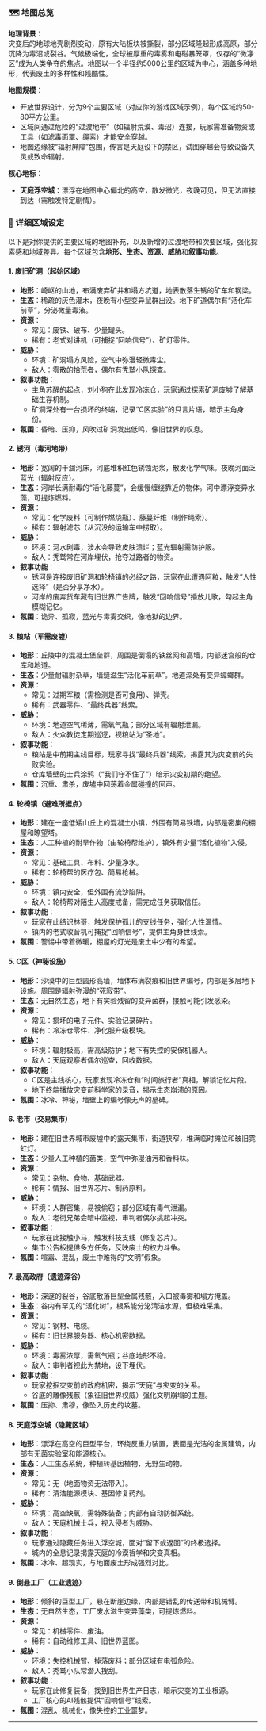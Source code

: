 
### 🗺️ 地图总览

**地理背景**：  
灾变后的地球地壳剧烈变动，原有大陆板块被撕裂，部分区域隆起形成高原，部分沉降为毒沼或裂谷。气候极端化，全球被厚重的毒雾和电磁暴笼罩，仅存的“微净区”成为人类争夺的焦点。地图以一个半径约5000公里的区域为中心，涵盖多种地形，代表废土的多样性和残酷性。

**地图规模**：  
- 开放世界设计，分为9个主要区域（对应你的游戏区域示例），每个区域约50-80平方公里。  
- 区域间通过危险的“过渡地带”（如辐射荒漠、毒沼）连接，玩家需准备物资或工具（如滤毒面罩、绳索）才能安全穿越。  
- 地图边缘被“辐射屏障”包围，传言是天庭设下的禁区，试图穿越会导致设备失灵或致命辐射。

**核心地标**：  
- **天庭浮空城**：漂浮在地图中心偏北的高空，散发微光，夜晚可见，但无法直接到达（需触发特定剧情）。  

### 📍 详细区域设定

以下是对你提供的主要区域的地图补充，以及新增的过渡地带和次要区域，强化探索感和地域差异。每个区域包含**地形、生态、资源、威胁**和**叙事功能**。

#### 1. **废旧矿洞**（起始区域）
- **地形**：崎岖的山地，布满废弃矿井和塌方坑道，地表散落生锈的矿车和钢梁。  
- **生态**：稀疏的灰色灌木，夜晚有小型变异鼠群出没。地下矿道偶尔有“活化车前草”，分泌微量毒液。  
- **资源**：  
  - 常见：废铁、破布、少量罐头。  
  - 稀有：老式对讲机（可捕捉“回响信号”）、矿灯零件。  
- **威胁**：  
  - 环境：矿洞塌方风险，空气中弥漫轻微毒尘。  
  - 敌人：零散的拾荒者，偶尔有秃鹫小队探查。  
- **叙事功能**：  
  - 主角苏醒的起点，刘小狗在此发现冷冻仓，玩家通过探索矿洞废墟了解基础生存机制。  
  - 矿洞深处有一台损坏的终端，记录“C区实验”的只言片语，暗示主角身份。  
- **氛围**：昏暗、压抑，风吹过矿洞发出低鸣，像旧世界的叹息。

#### 2. **锈河**（毒河地带）
- **地形**：宽阔的干涸河床，河底堆积红色锈蚀泥浆，散发化学气味。夜晚河面泛蓝光（辐射反应）。  
- **生态**：河岸长满耐毒的“活化藤蔓”，会缓慢缠绕靠近的物体。河中漂浮变异水藻，可提炼燃料。  
- **资源**：  
  - 常见：化学废料（可制作燃烧瓶）、藤蔓纤维（制作绳索）。  
  - 稀有：辐射滤芯（从沉没的运输车中捞取）。  
- **威胁**：  
  - 环境：河水剧毒，涉水会导致皮肤溃烂；蓝光辐射需防护服。  
  - 敌人：秃鹫常在河岸埋伏，抢夺过路者的物资。  
- **叙事功能**：  
  - 锈河是连接废旧矿洞和轮椅镇的必经之路，玩家在此遭遇阿粒，触发“人性选择”（是否分享净水）。  
  - 河岸的废弃货车藏有旧世界广告牌，触发“回响信号”播放儿歌，勾起主角模糊记忆。  
- **氛围**：诡异、孤寂，蓝光与毒雾交织，像地狱的边界。

#### 3. **粮站**（军需废墟）
- **地形**：丘陵中的混凝土堡垒群，周围是倒塌的铁丝网和高墙，内部迷宫般的仓库和地道。  
- **生态**：少量耐辐射杂草，墙缝滋生“活化车前草”。地道深处有变异蟑螂群。  
- **资源**：  
  - 常见：过期军粮（需检测是否可食用）、弹壳。  
  - 稀有：武器零件、“最终兵器”线索。  
- **威胁**：  
  - 环境：地道空气稀薄，需氧气瓶；部分区域有辐射泄漏。  
  - 敌人：火众教徒定期巡逻，视粮站为“圣地”。  
- **叙事功能**：  
  - 粮站是中前期主线目标，玩家寻找“最终兵器”线索，揭露其为灾变前的失败实验。  
  - 仓库墙壁的士兵涂鸦（“我们守不住了”）暗示灾变初期的绝望。  
- **氛围**：沉重、肃杀，废墟中回荡着金属碰撞的回声。

#### 4. **轮椅镇**（避难所据点）
- **地形**：建在一座低矮山丘上的混凝土小镇，外围有简易铁墙，内部是密集的棚屋和瞭望塔。  
- **生态**：人工种植的耐旱作物（由轮椅帮维护），镇外有少量“活化植物”入侵。  
- **资源**：  
  - 常见：基础工具、布料、少量净水。  
  - 稀有：轮椅帮的医疗包、简易枪械。  
- **威胁**：  
  - 环境：镇内安全，但外围有流沙陷阱。  
  - 敌人：轮椅帮对陌生人高度戒备，需完成任务获取信任。  
- **叙事功能**：  
  - 玩家在此结识林哥，触发保护孤儿的支线任务，强化人性温情。  
  - 镇内的老式收音机可捕捉“回响信号”，提供主角身世线索。  
- **氛围**：警惕中带着微暖，棚屋的灯光是废土中少有的希望。

#### 5. **C区**（神秘设施）
- **地形**：沙漠中的巨型圆形高墙，墙体布满裂痕和旧世界编号，内部是多层地下设施。周围是辐射弥漫的“死寂带”。  
- **生态**：无自然生态，地下有实验残留的变异菌群，接触可能引发感染。  
- **资源**：  
  - 常见：损坏的电子元件、实验记录碎片。  
  - 稀有：冷冻仓零件、净化服升级模块。  
- **威胁**：  
  - 环境：辐射极高，需高级防护；地下有失控的安保机器人。  
  - 敌人：天庭观察者偶尔巡查，回收数据。  
- **叙事功能**：  
  - C区是主线核心，玩家发现冷冻仓和“时间旅行者”真相，解锁记忆片段。  
  - 地下终端播放灾变前科学家的录音，揭示生态崩溃的原因。  
- **氛围**：冰冷、神秘，墙壁上的编号像无声的墓碑。

#### 6. **老市**（交易集市）
- **地形**：建在旧世界城市废墟中的露天集市，街道狭窄，堆满临时摊位和破旧霓虹灯。  
- **生态**：少量人工种植的菌类，空气中弥漫油污和香料味。  
- **资源**：  
  - 常见：杂物、食物、基础武器。  
  - 稀有：情报、旧世界芯片、制药原料。  
- **威胁**：  
  - 环境：人群密集，易被偷窃；部分区域有毒气泄漏。  
  - 敌人：老街兄弟会暗中监视，审判者偶尔挑起冲突。  
- **叙事功能**：  
  - 玩家在此接触小马，触发科技支线（修复芯片）。  
  - 集市公告板提供多方任务，反映废土的权力斗争。  
- **氛围**：喧嚣、混乱，废土中难得的“文明”假象。

#### 7. **最高政府**（遗迹深谷）
- **地形**：深邃的裂谷，谷底散落巨型金属残骸，入口被毒雾和塌方掩盖。  
- **生态**：谷内有罕见的“活化树”，根系能分泌清洁水源，但极难采集。  
- **资源**：  
  - 常见：钢材、电缆。  
  - 稀有：旧世界服务器、核心机密数据。  
- **威胁**：  
  - 环境：毒雾浓厚，需氧气瓶；谷底地形不稳。  
  - 敌人：审判者视此为禁地，设下埋伏。  
- **叙事功能**：  
  - 玩家挖掘灾变前的政府机密，揭示“天庭”与灾变的关系。  
  - 谷底的雕像残骸（象征旧世界权威）强化文明崩塌的主题。  
- **氛围**：压抑、肃穆，像坠入历史的坟墓。

#### 8. **天庭浮空城**（隐藏区域）
- **地形**：漂浮在高空的巨型平台，环绕反重力装置，表面是光洁的金属建筑，内部有无菌实验室和能源核心。  
- **生态**：人工生态系统，种植转基因植物，无野生动物。  
- **资源**：  
  - 常见：无（地面物资无法带入）。  
  - 稀有：清洁能源模块、基因修复药剂。  
- **威胁**：  
  - 环境：高空缺氧，需特殊装备；内部有自动防御系统。  
  - 敌人：天庭机械士兵，视入侵者为威胁。  
- **叙事功能**：  
  - 玩家通过隐藏任务进入浮空城，面对“留下或返回”的终极选择。  
  - 城内的全息记录揭露天庭的冷漠哲学和灾变真相。  
- **氛围**：冰冷、超现实，与地面废土形成强烈对比。

#### 9. **倒悬工厂**（工业遗迹）
- **地形**：倾斜的巨型工厂，悬在断崖边缘，内部是错乱的传送带和机械臂。  
- **生态**：无自然生态，工厂废水滋生变异藻类，可提炼燃料。  
- **资源**：  
  - 常见：机械零件、废油。  
  - 稀有：自动维修工具、旧世界蓝图。  
- **威胁**：  
  - 环境：失控机械臂、掉落废料；部分区域有电弧危险。  
  - 敌人：秃鹫小队常潜入搜刮。  
- **叙事功能**：  
  - 玩家在此修复装备，找到旧世界生产日志，暗示灾变的工业根源。  
  - 工厂核心的AI残骸提供“回响信号”线索。  
- **氛围**：混乱、机械化，像失控的工业噩梦。


---